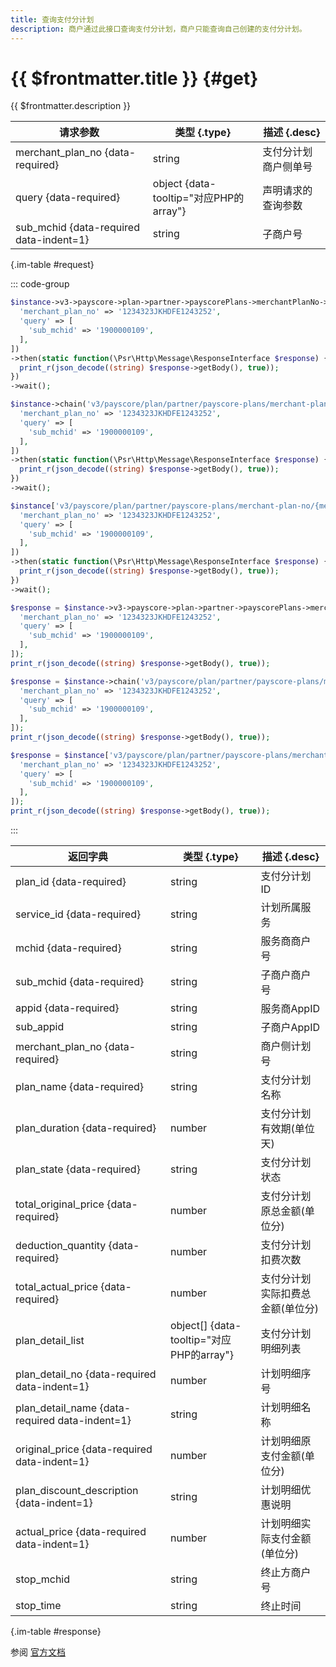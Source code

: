 ```yaml
---
title: 查询支付分计划
description: 商户通过此接口查询支付分计划，商户只能查询自己创建的支付分计划。
---
```


# {{ $frontmatter.title }} {#get}

{{ $frontmatter.description }}

| 请求参数 | 类型 {.type} | 描述 {.desc}
| --- | --- | ---
| merchant_plan_no {data-required} | string | 支付分计划商户侧单号
| query {data-required} | object {data-tooltip="对应PHP的array"} | 声明请求的查询参数
| sub_mchid {data-required data-indent=1} | string | 子商户号

{.im-table #request}

::: code-group

```php [异步纯链式]
$instance->v3->payscore->plan->partner->payscorePlans->merchantPlanNo->_merchant_plan_no_->getAsync([
  'merchant_plan_no' => '1234323JKHDFE1243252',
  'query' => [
    'sub_mchid' => '1900000109',
  ],
])
->then(static function(\Psr\Http\Message\ResponseInterface $response) {
  print_r(json_decode((string) $response->getBody(), true));
})
->wait();
```

```php [异步声明式]
$instance->chain('v3/payscore/plan/partner/payscore-plans/merchant-plan-no/{merchant_plan_no}')->getAsync([
  'merchant_plan_no' => '1234323JKHDFE1243252',
  'query' => [
    'sub_mchid' => '1900000109',
  ],
])
->then(static function(\Psr\Http\Message\ResponseInterface $response) {
  print_r(json_decode((string) $response->getBody(), true));
})
->wait();
```

```php [异步属性式]
$instance['v3/payscore/plan/partner/payscore-plans/merchant-plan-no/{merchant_plan_no}']->getAsync([
  'merchant_plan_no' => '1234323JKHDFE1243252',
  'query' => [
    'sub_mchid' => '1900000109',
  ],
])
->then(static function(\Psr\Http\Message\ResponseInterface $response) {
  print_r(json_decode((string) $response->getBody(), true));
})
->wait();
```

```php [同步纯链式]
$response = $instance->v3->payscore->plan->partner->payscorePlans->merchantPlanNo->_merchant_plan_no_->get([
  'merchant_plan_no' => '1234323JKHDFE1243252',
  'query' => [
    'sub_mchid' => '1900000109',
  ],
]);
print_r(json_decode((string) $response->getBody(), true));
```

```php [同步声明式]
$response = $instance->chain('v3/payscore/plan/partner/payscore-plans/merchant-plan-no/{merchant_plan_no}')->get([
  'merchant_plan_no' => '1234323JKHDFE1243252',
  'query' => [
    'sub_mchid' => '1900000109',
  ],
]);
print_r(json_decode((string) $response->getBody(), true));
```

```php [同步属性式]
$response = $instance['v3/payscore/plan/partner/payscore-plans/merchant-plan-no/{merchant_plan_no}']->get([
  'merchant_plan_no' => '1234323JKHDFE1243252',
  'query' => [
    'sub_mchid' => '1900000109',
  ],
]);
print_r(json_decode((string) $response->getBody(), true));
```

:::

| 返回字典 | 类型 {.type} | 描述 {.desc}
| --- | --- | ---
| plan_id {data-required} | string | 支付分计划ID
| service_id {data-required} | string | 计划所属服务
| mchid {data-required} | string | 服务商商户号
| sub_mchid {data-required} | string | 子商户商户号
| appid {data-required} | string | 服务商AppID
| sub_appid | string | 子商户AppID
| merchant_plan_no {data-required} | string | 商户侧计划号
| plan_name {data-required} | string | 支付分计划名称
| plan_duration {data-required} | number | 支付分计划有效期(单位天)
| plan_state {data-required} | string | 支付分计划状态
| total_original_price {data-required} | number | 支付分计划原总金额(单位分)
| deduction_quantity {data-required} | number | 支付分计划扣费次数
| total_actual_price {data-required} | number | 支付分计划实际扣费总金额(单位分)
| plan_detail_list | object[] {data-tooltip="对应PHP的array"} | 支付分计划明细列表
| plan_detail_no {data-required data-indent=1} | number | 计划明细序号
| plan_detail_name {data-required data-indent=1} | string | 计划明细名称
| original_price {data-required data-indent=1} | number | 计划明细原支付金额(单位分)
| plan_discount_description {data-indent=1} | string | 计划明细优惠说明
| actual_price {data-required data-indent=1} | number | 计划明细实际支付金额(单位分)
| stop_mchid | string | 终止方商户号
| stop_time | string | 终止时间

{.im-table #response}

参阅 [官方文档](https://pay.weixin.qq.com/docs/partner/apis/partner-payscore-plan/partner-pay-score-plan/query-partner-pay-score-plan.html)
